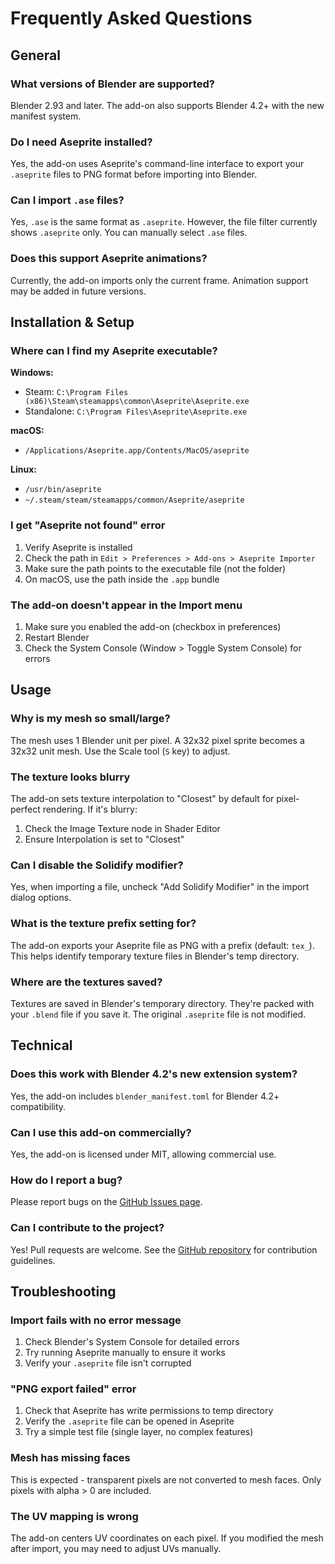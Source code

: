 # Frequently Asked Questions

## General

### What versions of Blender are supported?

Blender 2.93 and later. The add-on also supports Blender 4.2+ with the new manifest system.

### Do I need Aseprite installed?

Yes, the add-on uses Aseprite's command-line interface to export your `.aseprite` files to PNG format before importing into Blender.

### Can I import `.ase` files?

Yes, `.ase` is the same format as `.aseprite`. However, the file filter currently shows `.aseprite` only. You can manually select `.ase` files.

### Does this support Aseprite animations?

Currently, the add-on imports only the current frame. Animation support may be added in future versions.

## Installation & Setup

### Where can I find my Aseprite executable?

**Windows:**
- Steam: `C:\Program Files (x86)\Steam\steamapps\common\Aseprite\Aseprite.exe`
- Standalone: `C:\Program Files\Aseprite\Aseprite.exe`

**macOS:**
- `/Applications/Aseprite.app/Contents/MacOS/aseprite`

**Linux:**
- `/usr/bin/aseprite`
- `~/.steam/steam/steamapps/common/Aseprite/aseprite`

### I get "Aseprite not found" error

1. Verify Aseprite is installed
2. Check the path in `Edit > Preferences > Add-ons > Aseprite Importer`
3. Make sure the path points to the executable file (not the folder)
4. On macOS, use the path inside the `.app` bundle

### The add-on doesn't appear in the Import menu

1. Make sure you enabled the add-on (checkbox in preferences)
2. Restart Blender
3. Check the System Console (Window > Toggle System Console) for errors

## Usage

### Why is my mesh so small/large?

The mesh uses 1 Blender unit per pixel. A 32x32 pixel sprite becomes a 32x32 unit mesh. Use the Scale tool (`S` key) to adjust.

### The texture looks blurry

The add-on sets texture interpolation to "Closest" by default for pixel-perfect rendering. If it's blurry:
1. Check the Image Texture node in Shader Editor
2. Ensure Interpolation is set to "Closest"

### Can I disable the Solidify modifier?

Yes, when importing a file, uncheck "Add Solidify Modifier" in the import dialog options.

### What is the texture prefix setting for?

The add-on exports your Aseprite file as PNG with a prefix (default: `tex_`). This helps identify temporary texture files in Blender's temp directory.

### Where are the textures saved?

Textures are saved in Blender's temporary directory. They're packed with your `.blend` file if you save it. The original `.aseprite` file is not modified.

## Technical

### Does this work with Blender 4.2's new extension system?

Yes, the add-on includes `blender_manifest.toml` for Blender 4.2+ compatibility.

### Can I use this add-on commercially?

Yes, the add-on is licensed under MIT, allowing commercial use.

### How do I report a bug?

Please report bugs on the [GitHub Issues page](https://github.com/kesera2/aseprite-importer-for-blender/issues).

### Can I contribute to the project?

Yes! Pull requests are welcome. See the [GitHub repository](https://github.com/kesera2/aseprite-importer-for-blender) for contribution guidelines.

## Troubleshooting

### Import fails with no error message

1. Check Blender's System Console for detailed errors
2. Try running Aseprite manually to ensure it works
3. Verify your `.aseprite` file isn't corrupted

### "PNG export failed" error

1. Check that Aseprite has write permissions to temp directory
2. Verify the `.aseprite` file can be opened in Aseprite
3. Try a simple test file (single layer, no complex features)

### Mesh has missing faces

This is expected - transparent pixels are not converted to mesh faces. Only pixels with alpha > 0 are included.

### The UV mapping is wrong

The add-on centers UV coordinates on each pixel. If you modified the mesh after import, you may need to adjust UVs manually.

